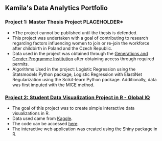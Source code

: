 ## Kamila's Data Analytics Portfolio

### Project 1: Master Thesis Project PLACEHOLDER*
- *The project cannot be published until the thesis is defended.
- This project was undertaken with a goal of contributing to research regarding factors influencing women to join or re-join the workforce after childbirth in Poland and the Czech Republic.
- Data used in the project was obtained through the [Generations and Gender Programme Institution](https://www.ggp-i.org/generations-and-gender-survey/) after obtaining access through required permits.
- Algorithms Used in the project: Logistic Regression using the Statsmodels Python package, Logistic Regression with ElastiNet Regularization using the Scikit-learn Python package. Additionally, data was first imputed with the MICE method.

### [Project 2: Student Data Visualization Project in R - Global IQ](https://kamila109507.shinyapps.io/kamila-projekt/)
- The goal of this project was to create simple interactive data visualizations in R.
- Data used came from [Kaggle](https://www.kaggle.com/datasets/mlippo/average-global-iq-per-country-with-other-stats).
- The code can be accessed [here](https://github.com/Kamila-AK/Kamila_Portfolio/blob/cf58d9ce24d68797624dbffcb0dc13d72b78afa3/Project%202%20Code).
- The interactive web application was created using the Shiny package in R.
